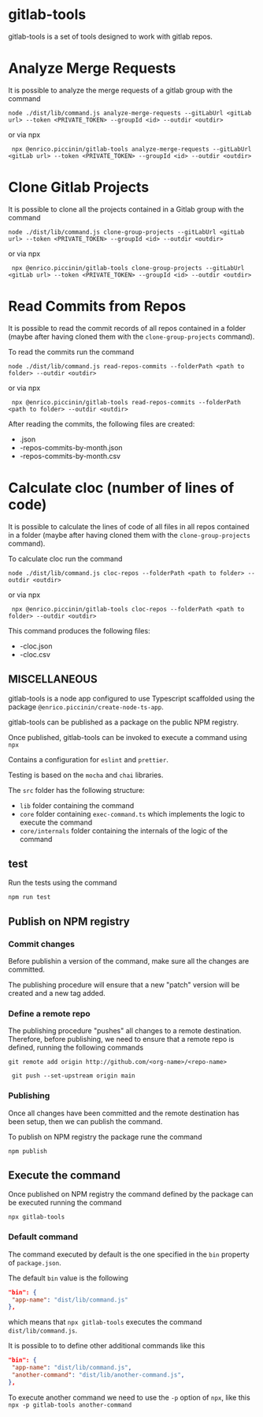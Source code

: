 # gitlab-tools

gitlab-tools is a set of tools designed to work with gitlab repos.

# Analyze Merge Requests

It is possible to analyze the merge requests of a gitlab group with the command

`node ./dist/lib/command.js analyze-merge-requests --gitLabUrl <gitLab url> --token <PRIVATE_TOKEN> --groupId <id> --outdir <outdir>`

or via npx

` npx @enrico.piccinin/gitlab-tools analyze-merge-requests --gitLabUrl <gitLab url> --token <PRIVATE_TOKEN> --groupId <id> --outdir <outdir>`

# Clone Gitlab Projects

It is possible to clone all the projects contained in a Gitlab group with the command

`node ./dist/lib/command.js clone-group-projects --gitLabUrl <gitLab url> --token <PRIVATE_TOKEN> --groupId <id> --outdir <outdir>`

or via npx

` npx @enrico.piccinin/gitlab-tools clone-group-projects --gitLabUrl <gitLab url> --token <PRIVATE_TOKEN> --groupId <id> --outdir <outdir>`

# Read Commits from Repos

It is possible to read the commit records of all repos contained in a folder (maybe after having cloned them with the `clone-group-projects` command).

To read the commits run the command

`node ./dist/lib/command.js read-repos-commits --folderPath <path to folder> --outdir <outdir>`

or via npx

` npx @enrico.piccinin/gitlab-tools read-repos-commits --folderPath <path to folder> --outdir <outdir>`

After reading the commits, the following files are created:
- <folder-name>.json
- <folder-name>-repos-commits-by-month.json
- <folder-name>-repos-commits-by-month.csv

# Calculate cloc (number of lines of code)

It is possible to calculate the lines of code of all files in all repos contained in a folder (maybe after having cloned them with the `clone-group-projects` command).

To calculate cloc run the command

`node ./dist/lib/command.js cloc-repos --folderPath <path to folder> --outdir <outdir>`

or via npx

` npx @enrico.piccinin/gitlab-tools cloc-repos --folderPath <path to folder> --outdir <outdir>`

This command produces the following files:
- <folder-name>-cloc.json
- <folder-name>-cloc.csv

## MISCELLANEOUS

gitlab-tools is a node app configured to use Typescript scaffolded using the package `@enrico.piccinin/create-node-ts-app`.

gitlab-tools can be published as a package on the public NPM registry.

Once published, gitlab-tools can be invoked to execute a command using `npx`

Contains a configuration for `eslint` and `prettier`.

Testing is based on the `mocha` and `chai` libraries.

The `src` folder has the following structure:

-   `lib` folder containing the command
-   `core` folder containing `exec-command.ts` which implements the logic to execute the command
-   `core/internals` folder containing the internals of the logic of the command

## test

Run the tests using the command

`npm run test`

## Publish on NPM registry

### Commit changes

Before publishin a version of the command, make sure all the changes are committed.

The publishing procedure will ensure that a new "patch" version will be created and a new tag added.

### Define a remote repo

The publishing procedure "pushes" all changes to a remote destination. Therefore, before publishing, we need to ensure that a remote repo is defined, running the following commands

`git remote add origin http://github.com/<org-name>/<repo-name>`

` git push --set-upstream origin main`

### Publishing

Once all changes have been committed and the remote destination has been setup, then we can publish the command.

To publish on NPM registry the package rune the command

`npm publish`

## Execute the command

Once published on NPM registry the command defined by the package can be executed running the command

`npx gitlab-tools`

### Default command

The command executed by default is the one specified in the `bin` property of `package.json`.

The default `bin` value is the following

```json
"bin": {
 "app-name": "dist/lib/command.js"
},
```

which means that `npx gitlab-tools` executes the command `dist/lib/command.js`.

It is possible to to define other additional commands like this

```json
"bin": {
 "app-name": "dist/lib/command.js",
 "another-command": "dist/lib/another-command.js",
},
```

To execute another command we need to use the `-p` option of `npx`, like this
`npx -p gitlab-tools another-command`
